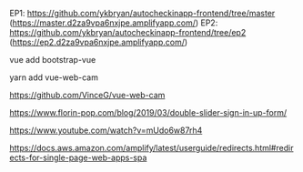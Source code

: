 EP1: https://github.com/ykbryan/autocheckinapp-frontend/tree/master (https://master.d2za9vpa6nxjpe.amplifyapp.com/)
EP2: https://github.com/ykbryan/autocheckinapp-frontend/tree/ep2 (https://ep2.d2za9vpa6nxjpe.amplifyapp.com/)

vue add bootstrap-vue

yarn add vue-web-cam

https://github.com/VinceG/vue-web-cam

https://www.florin-pop.com/blog/2019/03/double-slider-sign-in-up-form/

https://www.youtube.com/watch?v=mUdo6w87rh4

https://docs.aws.amazon.com/amplify/latest/userguide/redirects.html#redirects-for-single-page-web-apps-spa
